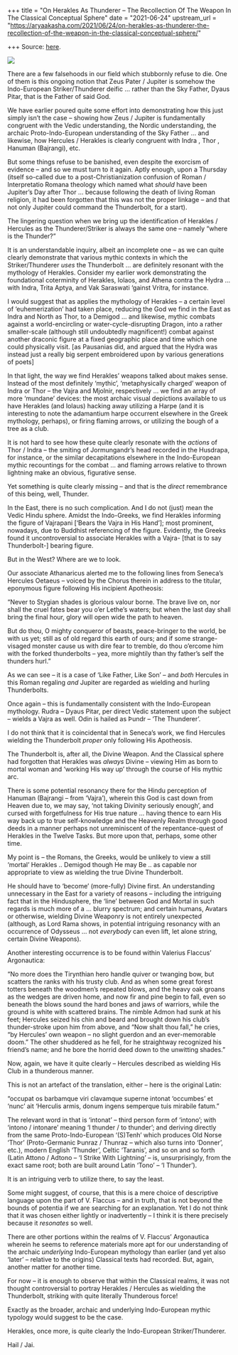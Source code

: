+++
title = "On Herakles As Thunderer – The Recollection Of The Weapon In The Classical Conceptual Sphere"
date = "2021-06-24"
upstream_url = "https://aryaakasha.com/2021/06/24/on-herakles-as-thunderer-the-recollection-of-the-weapon-in-the-classical-conceptual-sphere/"

+++
Source: [here](https://aryaakasha.com/2021/06/24/on-herakles-as-thunderer-the-recollection-of-the-weapon-in-the-classical-conceptual-sphere/).

![](https://aryaakasha.files.wordpress.com/2021/06/198882949_10165312201705574_1923666741624487127_n.jpg?w=541)

There are a few falsehoods in our field which stubbornly refuse to die.
One of them is this ongoing notion that Zeus Pater / Jupiter is somehow
the Indo-European Striker/Thunderer deific … rather than the Sky Father,
Dyaus Pitar, that is the Father of said God.

We have earlier poured quite some effort into demonstrating how this
just simply isn’t the case – showing how Zeus / Jupiter is fundamentally
congruent with the Vedic understanding, the Nordic understanding, the
archaic Proto-Indo-European understanding of the Sky Father … and
likewise, how Hercules / Herakles is clearly congruent with Indra , Thor
, Hanuman (Bajrangi), etc.

But some things refuse to be banished, even despite the exorcism of
evidence – and so we must turn to it again. Aptly enough, upon a
Thursday (itself so-called due to a post-Christianization confusion of
Roman / Interpretatio Romana theology which named what *should* have
been Jupiter’s Day after Thor … because following the death of living
Roman religion, it had been forgotten that this was not the proper
linkage – and that not only Jupiter could command the Thunderbolt, for a
start).

The lingering question when we bring up the identification of Herakles /
Hercules as the Thunderer/Striker is always the same one – namely “where
is the Thunder?”

It is an understandable inquiry, albeit an incomplete one – as we can
quite clearly demonstrate that various mythic contexts in which the
Striker/Thunderer *uses* the Thunderbolt … are definitely resonant with
the mythology of Herakles. Consider my earlier work demonstrating the
foundational coterminity of Herakles, Iolaos, and Athena contra the
Hydra … with Indra, Trita Aptya, and Vak Saraswati ‘gainst Vritra, for
instance.

I would suggest that as applies the mythology of Herakles – a certain
level of ‘euhemerization’ had taken place, reducing the God we find in
the East as Indra and North as Thor, to a Demigod … and likewise, mythic
combats against a world-encircling or water-cycle-disrupting Dragon,
into a rather smaller-scale (although still undoubtedly magnificent!)
combat against another draconic figure at a fixed geographic place and
time which one could physically visit. \[as Pausanias did, and argued
that the Hydra was instead just a really big serpent embroidered upon by
various generations of poets\]

In that light, the way we find Herakles’ weapons talked about makes
sense. Instead of the most definitely ‘mythic’, ‘metaphysically charged’
weapon of Indra or Thor – the Vajra and Mjolnir, respectively … we find
an array of more ‘mundane’ devices: the most archaic visual depictions
available to us have Herakles (and Iolaus) hacking away utilizing a
Harpe (and it is interesting to note the adamantium harpe occurrent
elsewhere in the Greek mythology, perhaps), or firing flaming arrows, or
utilizing the bough of a tree as a club.

It is not hard to see how these quite clearly resonate with the
*actions* of Thor / Indra – the smiting of Jormungandr’s head recorded
in the Husdrapa, for instance, or the similar decapitations elsewhere in
the Indo-European mythic recountings for the combat … and flaming arrows
relative to thrown lightning make an obvious, figurative sense.

Yet something is quite clearly missing – and that is the *direct*
remembrance of this being, well, Thunder.

In the East, there is no such complication. And I do not (just) mean the
Vedic Hindu sphere. Amidst the Indo-Greeks, we find Herakles informing
the figure of Vajrapani \[‘Bears the Vajra in His Hand’\]; most
prominent, nowadays, due to Buddhist referencing of the figure.
Evidently, the Greeks found it uncontroversial to associate Herakles
with a Vajra- \[that is to say Thunderbolt-\] bearing figure.

But in the West? Where are we to look.

Our associate Athanaricus alerted me to the following lines from
Seneca’s Hercules Oetaeus – voiced by the Chorus therein in address to
the titular, eponymous figure following His incipient Apotheosis:

“Never to Stygian shades is glorious valour borne. The brave live on,
nor shall the cruel fates bear you o’er Lethe’s waters; but when the
last day shall bring the final hour, glory will open wide the path to
heaven.

But do thou, O mighty conqueror of beasts, peace-bringer to the world,
be with us yet; still as of old regard this earth of ours; and if some
strange-visaged monster cause us with dire fear to tremble, do thou
o’ercome him with the forked thunderbolts – yea, more mightily than thy
father’s self the thunders hurl.”

As we can see – it is a case of ‘Like Father, Like Son’ – and *both*
Hercules in this Roman regaling *and* Jupiter are regarded as wielding
and hurling Thunderbolts.

Once again – this is fundamentally consistent with the Indo-European
mythology. Rudra – Dyaus Pitar, per direct Vedic statement upon the
subject – wields a Vajra as well. Odin is hailed as Þundr – ‘The
Thunderer’.

I do not think that it is coincidental that in Seneca’s work, we find
Hercules wielding the Thunderbolt *proper* only following His
Apotheosis.

The Thunderbolt is, after all, the Divine Weapon. And the Classical
sphere had forgotten that Herakles was *always* Divine – viewing Him as
born to mortal woman and ‘working His way up’ through the course of His
mythic arc.

There is some potential resonancy there for the Hindu perception of
Hanuman (Bajrangi – from ‘Vajra’), wherein this God is cast down from
Heaven due to, we may say, ‘not taking Divinity seriously enough’, and
cursed with forgetfulness for His true nature … having thence to earn
His way back up to true self-knowledge and the Heavenly Realm through
good deeds in a manner perhaps not unreminiscent of the repentance-quest
of Herakles in the Twelve Tasks. But more upon that, perhaps, some other
time.

My point is – the Romans, the Greeks, would be unlikely to view a still
‘mortal’ Herakles .. Demigod though He may Be .. as capable nor
appropriate to view as wielding the true Divine Thunderbolt.

He should have to ‘become’ (more-fully) Divine first. An understanding
unnecessary in the East for a variety of reasons – including the
intriguing fact that in the Hindusphere, the ‘line’ between God and
Mortal in such regards is much more of a … blurry spectrum; and certain
humans, Avatars or otherwise, wielding Divine Weaponry is not entirely
unexpected (although, as Lord Rama shows, in potential intriguing
resonancy with an occurrence of Odysseus … not *everybody* can even
lift, let alone string, certain Divine Weapons).

Another interesting occurrence is to be found within Valerius Flaccus’
Argonautica:

“No more does the Tirynthian hero handle quiver or twanging bow, but
scatters the ranks with his trusty club. And as when some great forest
totters beneath the woodmen’s repeated blows, and the heavy oak groans
as the wedges are driven home, and now fir and pine begin to fall, even
so beneath the blows sound the hard bones and jaws of warriors, while
the ground is white with scattered brains. The nimble Admon had sunk at
his feet; Hercules seized his chin and beard and brought down his club’s
thunder-stroke upon him from above, and “Now shalt thou fall,” he cries,
“by Hercules’ own weapon – no slight guerdon and an ever-memorable
doom.” The other shuddered as he fell, for he straightway recognized his
friend’s name; and he bore the horrid deed down to the unwitting
shades.”

Now, again, we have it quite clearly – Hercules described as wielding
His Club in a thunderous manner.

This is not an artefact of the translation, either – here is the
original Latin:

“occupat os barbamque viri clavamque superne intonat ‘occumbes’ et
‘nunc’ ait ‘Herculis armis, donum ingens semperque tuis mirabile fatum.”

The relevant word in that is ‘intonat’ – third person form of ‘intono’;
with ‘intono / intonare’ meaning ‘I thunder / to thunder’; and deriving
directly from the same Proto-Indo-European ‘(S)Tenh’ which produces Old
Norse ‘Thor’ (Proto-Germanic Þunraz / Thunraz – which also turns into
‘Donner’, etc.), modern English ‘Thunder’, Celtic ‘Taranis’, and so on
and so forth (Latin Attono / Adtono – ‘I Strike With Lightning’ – is,
unsurprisingly, from the exact same root; both are built around Latin
‘Tono’ – ‘I Thunder’).

It is an intriguing verb to utilize there, to say the least.

Some might suggest, of course, that this is a mere choice of descriptive
language upon the part of V. Flaccus – and in truth, that is not beyond
the bounds of potentia if we are searching for an explanation. Yet I do
not think that it was chosen either lightly or inadvertently – I think
it is there precisely because it *resonates* so well.

There are other portions within the realms of V. Flaccus’ Argonautica
wherein he seems to reference materials more apt for our understanding
of the archaic *underlying* Indo-European mythology than earlier (and
yet also ‘later’ – relative to the origins) Classical texts had
recorded. But, again, another matter for another time.

For now – it is enough to observe that within the Classical realms, it
was not thought controversial to portray Herakles / Hercules as wielding
the Thunderbolt, striking with quite literally Thunderous force!

Exactly as the broader, archaic and underlying Indo-European mythic
typology would suggest to be the case.

Herakles, once more, is quite clearly the Indo-European
Striker/Thunderer.

Hail / Jai.
